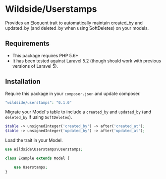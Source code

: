 # Wildside/Userstamps

Provides an Eloquent trait to automatically maintain created_by and updated_by (and deleted_by when using SoftDeletes) on your models.

## Requirements

* This package requires PHP 5.6+
* It has been tested against Laravel 5.2 (though should work with previous versions of Laravel 5).

## Installation

Require this package in your `composer.json` and update composer.

```php
"wildside/userstamps": "0.1.0"
```

Migrate your Model's table to include a `created_by` and `updated_by` (and `deleted_by` if using `SoftDeletes`).

```php
$table -> unsignedInteger('created_by') -> after('created_at');
$table -> unsignedInteger('updated_by') -> after('updated_at');
```

Load the trait in your Model.

```php
use Wildside\Userstamps\Userstamps;

class Example extends Model {

    use Userstamps;
}
```

